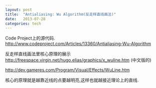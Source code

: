 ```yaml
---
layout: post
title:  "Antialiasing: Wu Algorithm(反走样直线画法)"
date:   2013-07-28  
categories: tech
---
```



Code Project上的源代码.  
http://www.codeproject.com/Articles/13360/Antialiasing-Wu-Algorithm  
  
反走样直线画法里核心原理的展示  
http://freespace.virgin.net/hugo.elias/graphics/x_wuline.htm
(中文版的)  
   
http://dev.gameres.com/Program/Visual/Effects/WuLine.htm

核心的原理就是越靠近线的点要越明亮,这样也就越接近理论上的直线.  
